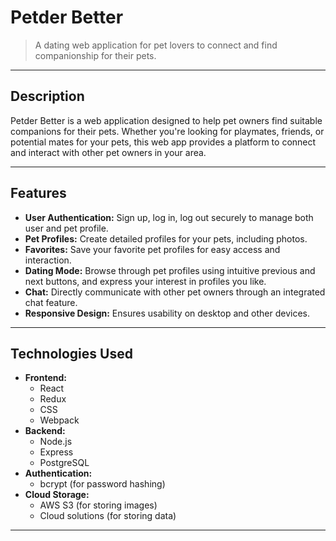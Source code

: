 # Petder Better
> A dating web application for pet lovers to connect and find companionship for their pets.

---

## Description

Petder Better is a web application designed to help pet owners find suitable companions for their pets. Whether you're looking for playmates, friends, or potential mates for your pets, this web app provides a platform to connect and interact with other pet owners in your area.

---

## Features

- **User Authentication:** Sign up, log in, log out securely to manage both user and pet profile.
- **Pet Profiles:** Create detailed profiles for your pets, including photos.
- **Favorites:** Save your favorite pet profiles for easy access and interaction.
- **Dating Mode:** Browse through pet profiles using intuitive previous and next buttons, and express your interest in profiles you like.
- **Chat:** Directly communicate with other pet owners through an integrated chat feature.
- **Responsive Design:** Ensures usability on desktop and other devices.

---

## Technologies Used

- **Frontend:**
  - React
  - Redux
  - CSS
  - Webpack
- **Backend:**
  - Node.js
  - Express
  - PostgreSQL
- **Authentication:**
  - bcrypt (for password hashing)
- **Cloud Storage:**
  - AWS S3 (for storing images)
  - Cloud solutions (for storing data)
---


